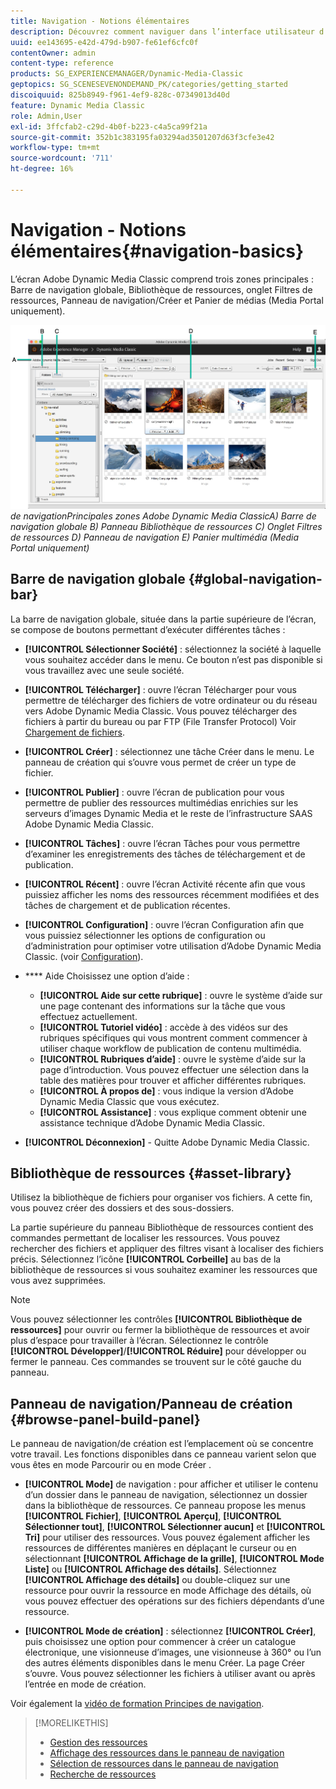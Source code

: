```yaml
---
title: Navigation - Notions élémentaires
description: Découvrez comment naviguer dans l’interface utilisateur d’Adobe Dynamic Media Classic.
uuid: ee143695-e42d-479d-b907-fe61ef6cfc0f
contentOwner: admin
content-type: reference
products: SG_EXPERIENCEMANAGER/Dynamic-Media-Classic
geptopics: SG_SCENESEVENONDEMAND_PK/categories/getting_started
discoiquuid: 825b8949-f961-4ef9-828c-07349013d40d
feature: Dynamic Media Classic
role: Admin,User
exl-id: 3ffcfab2-c29d-4b0f-b223-c4a5ca99f21a
source-git-commit: 352b1c383195fa03294ad3501207d63f3cfe3e42
workflow-type: tm+mt
source-wordcount: '711'
ht-degree: 16%

---
```


# Navigation - Notions élémentaires{#navigation-basics}

L’écran Adobe Dynamic Media Classic comprend trois zones principales : Barre de navigation globale, Bibliothèque de ressources, onglet Filtres de ressources, Panneau de navigation/Créer et Panier de médias (Media Portal uniquement).

![Principes ](/help/assets/gs_navigation_basics_popup_popup.png)
*de navigationPrincipales*
*zones Adobe Dynamic Media ClassicA) Barre de navigation globale B) Panneau Bibliothèque de ressources C) Onglet Filtres de ressources D) Panneau de navigation E) Panier multimédia (Media Portal uniquement)*

## Barre de navigation globale {#global-navigation-bar}

La barre de navigation globale, située dans la partie supérieure de l’écran, se compose de boutons permettant d’exécuter différentes tâches :

* **[!UICONTROL Sélectionner Société]**  : sélectionnez la société à laquelle vous souhaitez accéder dans le menu. Ce bouton n’est pas disponible si vous travaillez avec une seule société.

* **[!UICONTROL Télécharger]**  : ouvre l’écran Télécharger pour vous permettre de télécharger des fichiers de votre ordinateur ou du réseau vers Adobe Dynamic Media Classic. Vous pouvez télécharger des fichiers à partir du bureau ou par FTP (File Transfer Protocol) Voir [Chargement de fichiers](/help/uploading-files.md).

* **[!UICONTROL Créer]**  : sélectionnez une tâche Créer dans le menu. Le panneau de création qui s’ouvre vous permet de créer un type de fichier.

* **[!UICONTROL Publier]**  : ouvre l’écran de publication pour vous permettre de publier des ressources multimédias enrichies sur les serveurs d’images Dynamic Media et le reste de l’infrastructure SAAS Adobe Dynamic Media Classic.

* **[!UICONTROL Tâches]**  : ouvre l’écran Tâches pour vous permettre d’examiner les enregistrements des tâches de téléchargement et de publication.

* **[!UICONTROL Récent]**  : ouvre l’écran Activité récente afin que vous puissiez afficher les noms des ressources récemment modifiées et des tâches de chargement et de publication récentes.

* **[!UICONTROL Configuration]**  : ouvre l’écran Configuration afin que vous puissiez sélectionner les options de configuration ou d’administration pour optimiser votre utilisation d’Adobe Dynamic Media Classic. (voir [Configuration](/help/setup-basics.md)).

* **** Aide Choisissez une option d’aide :

   * **[!UICONTROL Aide sur cette rubrique]**  : ouvre le système d’aide sur une page contenant des informations sur la tâche que vous effectuez actuellement.
   * **[!UICONTROL Tutoriel vidéo]**  : accède à des vidéos sur des rubriques spécifiques qui vous montrent comment commencer à utiliser chaque workflow de publication de contenu multimédia.
   * **[!UICONTROL Rubriques d’aide]**  : ouvre le système d’aide sur la page d’introduction. Vous pouvez effectuer une sélection dans la table des matières pour trouver et afficher différentes rubriques.
   * **[!UICONTROL À propos de]**  : vous indique la version d’Adobe Dynamic Media Classic que vous exécutez.
   * **[!UICONTROL Assistance]**  : vous explique comment obtenir une assistance technique d’Adobe Dynamic Media Classic.

* **[!UICONTROL Déconnexion]**  - Quitte Adobe Dynamic Media Classic.

## Bibliothèque de ressources {#asset-library}

Utilisez la bibliothèque de fichiers pour organiser vos fichiers. A cette fin, vous pouvez créer des dossiers et des sous-dossiers.

La partie supérieure du panneau Bibliothèque de ressources contient des commandes permettant de localiser les ressources. Vous pouvez rechercher des fichiers et appliquer des filtres visant à localiser des fichiers précis. Sélectionnez l’icône **[!UICONTROL Corbeille]** au bas de la bibliothèque de ressources si vous souhaitez examiner les ressources que vous avez supprimées.

>[!NOTE]
>
>Vous pouvez sélectionner les contrôles **[!UICONTROL Bibliothèque de ressources]** pour ouvrir ou fermer la bibliothèque de ressources et avoir plus d’espace pour travailler à l’écran. Sélectionnez le contrôle **[!UICONTROL Développer]**/**[!UICONTROL Réduire]** pour développer ou fermer le panneau. Ces commandes se trouvent sur le côté gauche du panneau.

## Panneau de navigation/Panneau de création {#browse-panel-build-panel}

Le panneau de navigation/de création est l’emplacement où se concentre votre travail. Les fonctions disponibles dans ce panneau varient selon que vous êtes en mode Parcourir ou en mode Créer .

* **[!UICONTROL Mode]**  de navigation : pour afficher et utiliser le contenu d’un dossier dans le panneau de navigation, sélectionnez un dossier dans la bibliothèque de ressources. Ce panneau propose les menus **[!UICONTROL Fichier]**, **[!UICONTROL Aperçu]**, **[!UICONTROL Sélectionner tout]**, **[!UICONTROL Sélectionner aucun]** et **[!UICONTROL Tri]** pour utiliser des ressources. Vous pouvez également afficher les ressources de différentes manières en déplaçant le curseur ou en sélectionnant **[!UICONTROL Affichage de la grille]**, **[!UICONTROL Mode Liste]** ou **[!UICONTROL Affichage des détails]**. Sélectionnez **[!UICONTROL Affichage des détails]** ou double-cliquez sur une ressource pour ouvrir la ressource en mode Affichage des détails, où vous pouvez effectuer des opérations sur des fichiers dépendants d’une ressource.

* **[!UICONTROL Mode de création]**  : sélectionnez  **[!UICONTROL Créer]**, puis choisissez une option pour commencer à créer un catalogue électronique, une visionneuse d’images, une visionneuse à 360° ou l’un des autres éléments disponibles dans le menu Créer. La page Créer s’ouvre. Vous pouvez sélectionner les fichiers à utiliser avant ou après l’entrée en mode de création.

Voir également la [vidéo de formation Principes de navigation](https://s7d5.scene7.com/s7viewers/html5/VideoViewer.html?videoserverurl=https://s7d5.scene7.com/is/content/&amp;emailurl=https://s7d5.scene7.com/s7/emailFriend&amp;serverUrl=https://s7d5.scene7.com/is/image/&amp;config=Scene7SharedAssets/Universal_HTML5_Video&amp;contenturl=https://s7d5.scene7.com/skins/&amp;asset=S7tutorials/571_Navigation%20Basics_converted%20renamed_Getting%20Started-AVS).

>[!MORELIKETHIS]
>
>* [Gestion des ressources](about-managing-assets.md)
>* [Affichage des ressources dans le panneau de navigation](viewing-assets-browse-panel.md#viewing_assets_in_the_browse_panel)
>* [Sélection de ressources dans le panneau de navigation](selecting-assets-browse-panel.md#selecting_assets_in_the_browse_panel)
>* [Recherche de ressources](searching-assets.md#searching_assets)

